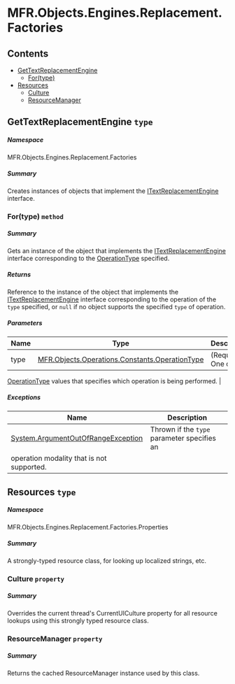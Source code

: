 <a name='assembly'></a>
# MFR.Objects.Engines.Replacement.Factories

## Contents

- [GetTextReplacementEngine](#T-MFR-Objects-Engines-Replacement-Factories-GetTextReplacementEngine 'MFR.Objects.Engines.Replacement.Factories.GetTextReplacementEngine')
  - [For(type)](#M-MFR-Objects-Engines-Replacement-Factories-GetTextReplacementEngine-For-MFR-Objects-Operations-Constants-OperationType- 'MFR.Objects.Engines.Replacement.Factories.GetTextReplacementEngine.For(MFR.Objects.Operations.Constants.OperationType)')
- [Resources](#T-MFR-Objects-Engines-Replacement-Factories-Properties-Resources 'MFR.Objects.Engines.Replacement.Factories.Properties.Resources')
  - [Culture](#P-MFR-Objects-Engines-Replacement-Factories-Properties-Resources-Culture 'MFR.Objects.Engines.Replacement.Factories.Properties.Resources.Culture')
  - [ResourceManager](#P-MFR-Objects-Engines-Replacement-Factories-Properties-Resources-ResourceManager 'MFR.Objects.Engines.Replacement.Factories.Properties.Resources.ResourceManager')

<a name='T-MFR-Objects-Engines-Replacement-Factories-GetTextReplacementEngine'></a>
## GetTextReplacementEngine `type`

##### Namespace

MFR.Objects.Engines.Replacement.Factories

##### Summary

Creates instances of objects that implement the
[ITextReplacementEngine](#T-MFR-Objects-ITextReplacementEngine 'MFR.Objects.ITextReplacementEngine')
interface.

<a name='M-MFR-Objects-Engines-Replacement-Factories-GetTextReplacementEngine-For-MFR-Objects-Operations-Constants-OperationType-'></a>
### For(type) `method`

##### Summary

Gets an instance of the object that implements the
[ITextReplacementEngine](#T-MFR-Objects-ITextReplacementEngine 'MFR.Objects.ITextReplacementEngine')
interface
corresponding to the
[OperationType](#T-MFR-Objects-OperationType 'MFR.Objects.OperationType')
specified.

##### Returns

Reference to the instance of the object that implements the
[ITextReplacementEngine](#T-MFR-Objects-ITextReplacementEngine 'MFR.Objects.ITextReplacementEngine')
interface
corresponding to the operation of the `type`
specified, or `null` if no object supports the specified
`type` of operation.

##### Parameters

| Name | Type | Description |
| ---- | ---- | ----------- |
| type | [MFR.Objects.Operations.Constants.OperationType](#T-MFR-Objects-Operations-Constants-OperationType 'MFR.Objects.Operations.Constants.OperationType') | (Required.) One of the
[OperationType](#T-MFR-Objects-OperationType 'MFR.Objects.OperationType')
values that
specifies which operation is being performed. |

##### Exceptions

| Name | Description |
| ---- | ----------- |
| [System.ArgumentOutOfRangeException](http://msdn.microsoft.com/query/dev14.query?appId=Dev14IDEF1&l=EN-US&k=k:System.ArgumentOutOfRangeException 'System.ArgumentOutOfRangeException') | Thrown if the `type` parameter specifies an
operation modality that is not supported. |

<a name='T-MFR-Objects-Engines-Replacement-Factories-Properties-Resources'></a>
## Resources `type`

##### Namespace

MFR.Objects.Engines.Replacement.Factories.Properties

##### Summary

A strongly-typed resource class, for looking up localized strings, etc.

<a name='P-MFR-Objects-Engines-Replacement-Factories-Properties-Resources-Culture'></a>
### Culture `property`

##### Summary

Overrides the current thread's CurrentUICulture property for all
  resource lookups using this strongly typed resource class.

<a name='P-MFR-Objects-Engines-Replacement-Factories-Properties-Resources-ResourceManager'></a>
### ResourceManager `property`

##### Summary

Returns the cached ResourceManager instance used by this class.
